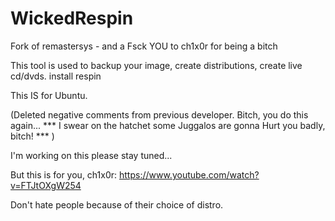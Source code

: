# WickedRespin
Fork of remastersys - and a Fsck YOU to ch1x0r for being a bitch

This tool is used to backup your image, create distributions, create live cd/dvds.
install respin

This IS for Ubuntu.

(Deleted negative comments from previous developer. Bitch, you do this again... *** I swear on the hatchet some Juggalos are gonna Hurt you badly, bitch! *** )

I'm working on this please stay tuned...

But this is for you, ch1x0r: https://www.youtube.com/watch?v=FTJtOXgW254

Don't hate people because of their choice of distro.




